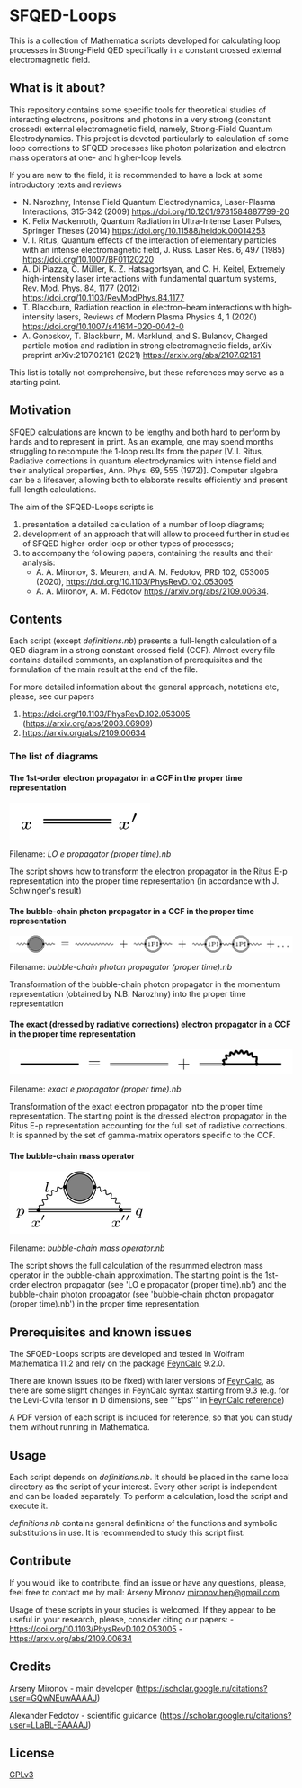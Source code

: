 # SFQED-Loops
This is a collection of Mathematica scripts developed for calculating loop processes in Strong-Field QED specifically in a constant crossed external electromagnetic field.

## What is it about?

This repository contains some specific tools for theoretical studies of interacting electrons, positrons and photons in a very strong (constant crossed) external electromagnetic field, namely, Strong-Field Quantum Electrodynamics. This project is devoted particularly to calculation of some loop corrections to SFQED processes like photon polarization and electron mass operators at one- and higher-loop levels.

If you are new to the field, it is recommended to have a look at some introductory texts and reviews
- N. Narozhny, Intense Field Quantum Electrodynamics, Laser-Plasma Interactions, 315-342 (2009)
https://doi.org/10.1201/9781584887799-20
- K. Felix Mackenroth, Quantum Radiation in Ultra-Intense Laser Pulses, Springer Theses (2014)
https://doi.org/10.11588/heidok.00014253
- V. I. Ritus, Quantum effects of the interaction of elementary particles with an intense electromagnetic field, J. Russ. Laser Res. 6, 497 (1985)
https://doi.org/10.1007/BF01120220
- A. Di Piazza, C. Müller, K. Z. Hatsagortsyan, and C. H. Keitel, Extremely high-intensity laser
interactions with fundamental quantum systems, Rev. Mod. Phys. 84, 1177 (2012)
https://doi.org/10.1103/RevModPhys.84.1177
- T. Blackburn, Radiation reaction in electron–beam interactions with high-intensity lasers,
Reviews of Modern Plasma Physics 4, 1 (2020)
https://doi.org/10.1007/s41614-020-0042-0
- A. Gonoskov, T. Blackburn, M. Marklund, and S. Bulanov, Charged particle motion and
radiation in strong electromagnetic fields, arXiv preprint arXiv:2107.02161 (2021)
https://arxiv.org/abs/2107.02161

This list is totally not comprehensive, but these references may serve as a starting point.

## Motivation
SFQED calculations are known to be lengthy and both hard to perform by hands and to represent in print. As an example, one may spend months struggling to recompute the 1-loop results from the paper [V. I. Ritus, Radiative corrections in quantum electrodynamics with intense field and their
analytical properties, Ann. Phys. 69, 555 (1972)]. Computer algebra can be a lifesaver, allowing both to elaborate results efficiently and present full-length calculations. 

The aim of the SFQED-Loops scripts is
1. presentation a detailed calculation of a number of loop diagrams;
2. development of an approach that will allow to proceed further in studies of SFQED higher-order loop or other types of processes;
3. to accompany the following papers, containing the results and their analysis: 
	- A. A. Mironov, S. Meuren, and A. M. Fedotov, PRD 102, 053005 (2020), 
      https://doi.org/10.1103/PhysRevD.102.053005 
    - A. A. Mironov, A. M. Fedotov https://arxiv.org/abs/2109.00634.


## Contents
Each script (except _definitions.nb_) presents a full-length calculation of a QED diagram in a strong constant crossed field (CCF). Almost every file contains detailed comments, an explanation of prerequisites and the formulation of the main result at the end of the file.

For more detailed information about the general approach, notations etc, please, see our papers 
1. https://doi.org/10.1103/PhysRevD.102.053005 (https://arxiv.org/abs/2003.06909)
2. https://arxiv.org/abs/2109.00634

### The list of diagrams

#### The 1st-order electron propagator in a CCF in the proper time representation
<img src="./images/1st_order_electron_prop.png" width="250">

Filename: _LO e propagator (proper time).nb_

The script shows how to transform the electron propagator in the Ritus E-p representation into the proper time representation (in accordance with J. Schwinger's result)

#### The bubble-chain photon propagator in a CCF in the proper time representation
<img src="./images/bubble-chain_photon.png">

Filename: _bubble-chain photon propagator (proper time).nb_

Transformation of the bubble-chain photon propagator in the momentum representation (obtained by N.B. Narozhny) into the proper time representation

#### The exact (dressed by radiative corrections) electron propagator in a CCF in the proper time representation
<img src="./images/exact_electron.png">

Filename: _exact e propagator (proper time).nb_

Transformation of the exact electron propagator into the proper time representation. The starting point is the dressed electron propagator in the Ritus E-p representation accounting for the full set of radiative corrections. It is spanned by the set of gamma-matrix operators specific to the CCF.

#### The bubble-chain mass operator
<img src="./images/bubble-chain_mass_op.png" width="250">

Filename: _bubble-chain mass operator.nb_

The script shows the full calculation of the resummed electron mass operator in the bubble-chain approximation. The starting point is the 1st-order electron propagator (see 'LO e propagator (proper time).nb') and the bubble-chain photon propagator (see 'bubble-chain photon propagator (proper time).nb') in the proper time representation. 


## Prerequisites and known issues

The SFQED-Loops scripts are developed and tested in Wolfram Mathematica 11.2 and rely on the package [FeynCalc](https://feyncalc.github.io/) 9.2.0.

There are known issues (to be fixed) with later versions of [FeynCalc](https://feyncalc.github.io/), as there are some slight changes in FeynCalc syntax starting from 9.3 (e.g. for the Levi-Civita tensor in D dimensions, see '''Eps''' in [FeynCalc reference](https://feyncalc.github.io/reference))

A PDF version of each script is included for reference, so that you can study them without running in Mathematica.


## Usage

Each script depends on _definitions.nb_. It should be placed in the same local directory as the script of your interest. Every other script is independent and can be loaded separately. To perform a calculation, load the script and execute it. 

_definitions.nb_ contains general definitions of the functions and symbolic substitutions in use. It is recommended to study this script first.


## Contribute

If you would like to contribute, find an issue or have any questions, please, feel free to contact me by mail:
Arseny Mironov mironov.hep@gmail.com

Usage of these scripts in your studies is welcomed. If they appear to be useful in your research, please, consider citing our papers:
	- https://doi.org/10.1103/PhysRevD.102.053005 
    - https://arxiv.org/abs/2109.00634


## Credits
Arseny Mironov - main developer (https://scholar.google.ru/citations?user=GQwNEuwAAAAJ)

Alexander Fedotov - scientific guidance (https://scholar.google.ru/citations?user=LLaBL-EAAAAJ)

## License
[GPLv3](https://www.gnu.org/licenses/gpl-3.0.en.html)
